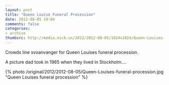 ```yaml
---
layout: post
title: "Queen Louise Funeral Procession"
date: 2012-08-05 19:04
comments: false
categories: 
- archive
thumbsrc: http://media.eick.us/2012/2012-08-05/1024x1024/Queen-Louises-funeral-procession.jpg
---
```

Crowds line svoanvanger for Queen Louises funeral procession.

A picture dad took in 1965 when they lived in Stockholm....

{% photo /original/2012/2012-08-05/Queen-Louises-funeral-procession.jpg "Queen Louises funeral procession" %}


